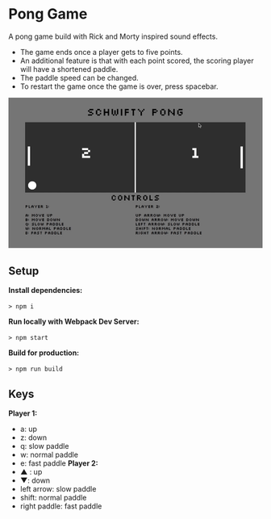 # Pong Game

A pong game build with Rick and Morty inspired sound effects. 
* The game ends once a player gets to five points. 
* An additional feature is that with each point scored, the scoring player will have a shortened paddle. 
* The paddle speed can be changed. 
* To restart the game once the game is over, press spacebar.

 ![Alt Text](public/preview.gif)
## Setup

**Install dependencies:**

`> npm i`

**Run locally with Webpack Dev Server:**

`> npm start`

**Build for production:**

`> npm run build`

## Keys

**Player 1:**
* a: up
* z: down
* q: slow paddle
* w: normal paddle
* e: fast paddle
**Player 2:**
* ▲ : up
* ▼: down
* left arrow: slow paddle
* shift: normal paddle
* right paddle: fast paddle
